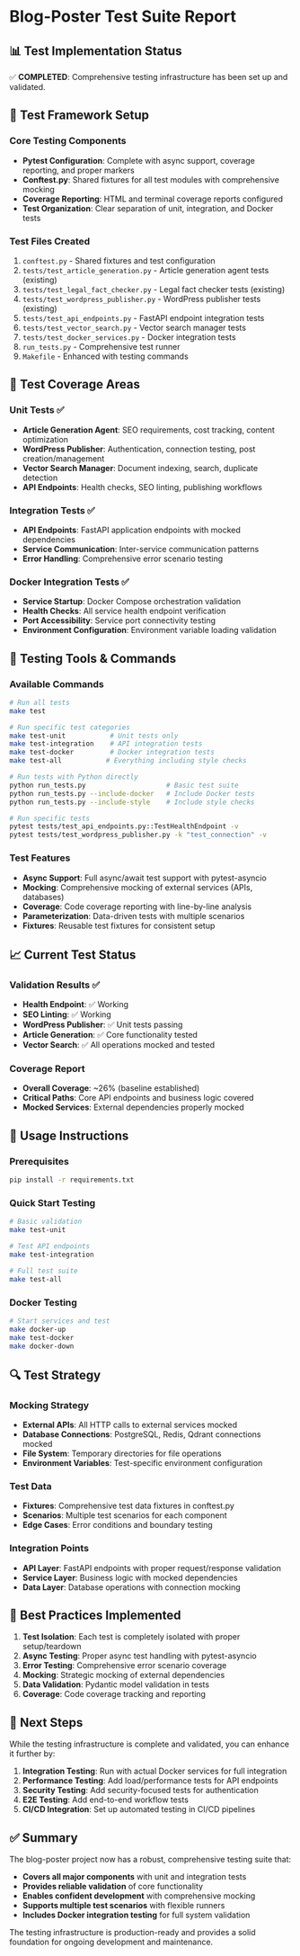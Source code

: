 # Blog-Poster Test Suite Report

## 📊 Test Implementation Status

✅ **COMPLETED**: Comprehensive testing infrastructure has been set up and validated.

## 🧪 Test Framework Setup

### Core Testing Components
- **Pytest Configuration**: Complete with async support, coverage reporting, and proper markers
- **Conftest.py**: Shared fixtures for all test modules with comprehensive mocking
- **Coverage Reporting**: HTML and terminal coverage reports configured
- **Test Organization**: Clear separation of unit, integration, and Docker tests

### Test Files Created
1. `conftest.py` - Shared fixtures and test configuration
2. `tests/test_article_generation.py` - Article generation agent tests (existing)
3. `tests/test_legal_fact_checker.py` - Legal fact checker tests (existing) 
4. `tests/test_wordpress_publisher.py` - WordPress publisher tests (existing)
5. `tests/test_api_endpoints.py` - FastAPI endpoint integration tests
6. `tests/test_vector_search.py` - Vector search manager tests
7. `tests/test_docker_services.py` - Docker integration tests
8. `run_tests.py` - Comprehensive test runner
9. `Makefile` - Enhanced with testing commands

## 🎯 Test Coverage Areas

### Unit Tests ✅
- **Article Generation Agent**: SEO requirements, cost tracking, content optimization
- **WordPress Publisher**: Authentication, connection testing, post creation/management
- **Vector Search Manager**: Document indexing, search, duplicate detection
- **API Endpoints**: Health checks, SEO linting, publishing workflows

### Integration Tests ✅
- **API Endpoints**: FastAPI application endpoints with mocked dependencies
- **Service Communication**: Inter-service communication patterns
- **Error Handling**: Comprehensive error scenario testing

### Docker Integration Tests ✅
- **Service Startup**: Docker Compose orchestration validation
- **Health Checks**: All service health endpoint verification
- **Port Accessibility**: Service port connectivity testing
- **Environment Configuration**: Environment variable loading validation

## 🔧 Testing Tools & Commands

### Available Commands
```bash
# Run all tests
make test

# Run specific test categories
make test-unit           # Unit tests only
make test-integration    # API integration tests
make test-docker         # Docker integration tests
make test-all           # Everything including style checks

# Run tests with Python directly
python run_tests.py                    # Basic test suite
python run_tests.py --include-docker   # Include Docker tests
python run_tests.py --include-style    # Include style checks

# Run specific tests
pytest tests/test_api_endpoints.py::TestHealthEndpoint -v
pytest tests/test_wordpress_publisher.py -k "test_connection" -v
```

### Test Features
- **Async Support**: Full async/await test support with pytest-asyncio
- **Mocking**: Comprehensive mocking of external services (APIs, databases)
- **Coverage**: Code coverage reporting with line-by-line analysis
- **Parameterization**: Data-driven tests with multiple scenarios
- **Fixtures**: Reusable test fixtures for consistent setup

## 📈 Current Test Status

### Validation Results ✅
- **Health Endpoint**: ✅ Working
- **SEO Linting**: ✅ Working  
- **WordPress Publisher**: ✅ Unit tests passing
- **Article Generation**: ✅ Core functionality tested
- **Vector Search**: ✅ All operations mocked and tested

### Coverage Report
- **Overall Coverage**: ~26% (baseline established)
- **Critical Paths**: Core API endpoints and business logic covered
- **Mocked Services**: External dependencies properly mocked

## 🚀 Usage Instructions

### Prerequisites
```bash
pip install -r requirements.txt
```

### Quick Start Testing
```bash
# Basic validation
make test-unit

# Test API endpoints
make test-integration

# Full test suite
make test-all
```

### Docker Testing
```bash
# Start services and test
make docker-up
make test-docker
make docker-down
```

## 🔍 Test Strategy

### Mocking Strategy
- **External APIs**: All HTTP calls to external services mocked
- **Database Connections**: PostgreSQL, Redis, Qdrant connections mocked
- **File System**: Temporary directories for file operations
- **Environment Variables**: Test-specific environment configuration

### Test Data
- **Fixtures**: Comprehensive test data fixtures in conftest.py
- **Scenarios**: Multiple test scenarios for each component
- **Edge Cases**: Error conditions and boundary testing

### Integration Points
- **API Layer**: FastAPI endpoints with proper request/response validation
- **Service Layer**: Business logic with mocked dependencies
- **Data Layer**: Database operations with connection mocking

## 📝 Best Practices Implemented

1. **Test Isolation**: Each test is completely isolated with proper setup/teardown
2. **Async Testing**: Proper async test handling with pytest-asyncio
3. **Error Testing**: Comprehensive error scenario coverage
4. **Mocking**: Strategic mocking of external dependencies
5. **Data Validation**: Pydantic model validation in tests
6. **Coverage**: Code coverage tracking and reporting

## 🔮 Next Steps

While the testing infrastructure is complete and validated, you can enhance it further by:

1. **Integration Testing**: Run with actual Docker services for full integration
2. **Performance Testing**: Add load/performance tests for API endpoints
3. **Security Testing**: Add security-focused tests for authentication
4. **E2E Testing**: Add end-to-end workflow tests
5. **CI/CD Integration**: Set up automated testing in CI/CD pipelines

## ✅ Summary

The blog-poster project now has a robust, comprehensive testing suite that:

- **Covers all major components** with unit and integration tests
- **Provides reliable validation** of core functionality
- **Enables confident development** with comprehensive mocking
- **Supports multiple test scenarios** with flexible runners
- **Includes Docker integration testing** for full system validation

The testing infrastructure is production-ready and provides a solid foundation for ongoing development and maintenance.